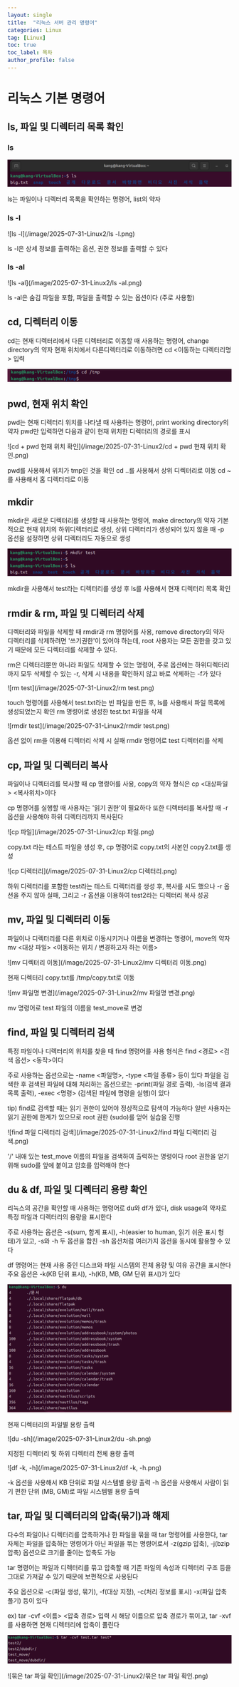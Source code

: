 ```yaml
---
layout: single
title:  "리눅스 서버 관리 명령어"
categories: Linux
tag: [Linux]
toc: true
toc_label: 목차
author_profile: false
---
```



# 리눅스 기본 명령어

## ls, 파일 및 디렉터리 목록 확인

### ls

![ls](/image/2025-07-31-Linux2/ls.png)

ls는 파일이나 디렉터리 목록을 확인하는 명령어, list의 약자

### ls -l

![ls -l](/image/2025-07-31-Linux2/ls -l.png)

ls -l은 상세 정보를 출력하는 옵션, 권한 정보를 출력할 수 있다

### ls -al

![ls -al](/image/2025-07-31-Linux2/ls -al.png)

ls -al은 숨김 파일을 포함, 파일을 출력할 수 있는 옵션이다 (주로 사용함)

## cd, 디렉터리 이동

cd는 현재 디렉터리에서 다른 디렉터리로 이동할 때 사용하는 명령어, change directory의 약자
현재 위치에서 다른디렉터리로 이동하려면 cd <이동하는 디렉터리명> 입력

![cd](/image/2025-07-31-Linux2/cd.png)

## pwd, 현재 위치 확인

pwd는 현재 디렉터리 위치를 나타낼 때 사용하는 명령어, print working directory의 약자
pwd만 입력하면 다음과 같이 현재 위치한 디렉터리의 경로를 표시

![cd + pwd 현재 위치 확인](/image/2025-07-31-Linux2/cd + pwd 현재 위치 확인.png)

pwd를 사용해서 위치가 tmp인 것을 확인 
cd ..를 사용해서 상위 디렉터리로 이동
cd ~를 사용해서 홈 디렉터리로 이동

## mkdir

mkdir은 새로운 디렉터리를 생성할 때 사용하는 명령어, make directory의 약자
기본적으로 현재 위치의 하위디렉터리로 생성, 상위 디렉터리가 생성되어 있지 않을 때
-p 옵션을 설정하면 상위 디렉터리도 자동으로 생성

![mkdir](/image/2025-07-31-Linux2/mkdir.png)

mkdir을 사용해서 test라는 디렉터리를 생성 후 ls를 사용해서 현재 디렉터리 목록 확인

## rmdir & rm, 파일 및 디렉터리 삭제

디렉터리와 파일을 삭제할 때 rmdir과 rm 명령어를 사용, remove directory의 약자
디렉터리를 삭제하려면 '쓰기권한'이 있어야 하는데, root 사용자는 모든 권한을 갖고 있기
때문에 모든 디렉터리를 삭제할 수 있다.

rm은 디렉터리뿐만 아니라 파일도 삭제할 수 있는 명령어, 주로 옵션에는 하위디렉터리까지
모두 삭제할 수 있는 -r, 삭제 시 내용을 확인하지 않고 바로 삭제하는 -f가 있다

![rm test](/image/2025-07-31-Linux2/rm test.png)

touch 명령어를 사용해서 test.txt라는 빈 파일을 만든 후,
ls를 사용해서 파일 목록에 생성되었는지 확인
rm 명령어로 생성한 test.txt 파일을 삭제 

![rmdir test](/image/2025-07-31-Linux2/rmdir test.png)

옵션 없이 rm을 이용해 디렉터리 삭제 시 실패
rmdir 명령어로 test 디렉터리를 삭제

## cp, 파일 및 디렉터리 복사

파일이나 디렉터리를 복사할 때 cp 명령어를 사용, copy의 약자
형식은 cp <대상파일> <복사위치>이다

cp 명령어를 실행할 때 사용자는 '읽기 권한'이 필요하다 또한 디렉터리를 복사할 때
-r 옵션을 사용해야 하위 디렉터리까지 복사된다

![cp 파일](/image/2025-07-31-Linux2/cp 파일.png)

copy.txt 라는 테스트 파일을 생성 후, 
cp 명령어로 copy.txt의 사본인 copy2.txt를 생성

![cp 디렉터리](/image/2025-07-31-Linux2/cp 디렉터리.png)

하위 디렉터리를 포함한 test라는 테스트 디렉터리를 생성 후,
복사를 시도 했으나 -r 옵션을 주지 않아 실패, 그리고 -r 옵션을
이용하여 test2라는 디렉터리 복사 성공

## mv, 파일 및 디렉터리 이동

파일이나 디렉터리를 다른 위치로 이동시키거나 이름을 변경하는 명령어, move의 약자
mv <대상 파일> <이동하는 위치 / 변경하고자 하는 이름>

![mv 디렉터리 이동](/image/2025-07-31-Linux2/mv 디렉터리 이동.png)

현재 디렉터리 copy.txt를 /tmp/copy.txt로 이동

![mv 파일명 변경](/image/2025-07-31-Linux2/mv 파일명 변경.png)

mv 명령어로 test 파일의 이름을 test_move로 변경

## find, 파일 및 디렉터리 검색

특정 파일이나 디렉터리의 위치를 찾을 때 find 명령어를 사용
형식은 find <경로> <검색 옵션> <동작>이다

주로 사용하는 옵션으로는 -name <파일명>, -type <파일 종류> 등이 있다
파일을 검색한 후 검색된 파일에 대해 처리하는 옵션으로는 -print(파일 경로 출력),
-ls(검색 결과 목록 출력), -exec <명령> (검색된 파일에 명령을 실행)이 있다

tip) find로 검색할 때는 읽기 권한이 있어야 정상적으로 탐색이 가능하다
일반 사용자는 읽기 권한에 한계가 있으므로 root 권한 (sudo)를 얻어 실습을 진행

![find 파일 디렉터리 검색](/image/2025-07-31-Linux2/find 파일 디렉터리 검색.png)

'/' 내애 있는 test_move 이름의 파일을 검색하여 출력하는 명령이다
root 권한을 얻기 위해 sudo를 앞에 붙이고 암호를 입력해야 한다

## du & df, 파일 및 디렉터리 용량 확인

리눅스의 공간을 확인할 때 사용하는 명령어로 du와 df가 있다, disk usage의 약자로
특정 파일과 디렉터리의 용량을 표시한다

주로 사용하는 옵션은  -s(sum, 합계 표시), -h(easier to human, 읽기 쉬운 표시 형태)가
있고, -s와 -h 두 옵션을 합친 -sh 옵션처럼 여러가지 옵션을 동시에 활용할 수 있다

df 명령어는 현재 사용 중인 디스크와 파일 시스템의 전체 용량 및 여유 공간을 표시한다
주요 옵션은 -k(KB 단위 표시), -h(KB, MB, GM 단위 표시)가 있다

![du](/image/2025-07-31-Linux2/du.png)

현재 디렉터리의 파일별 용량 출력

![du -sh](/image/2025-07-31-Linux2/du -sh.png)

지정된 디렉터리 및 하위 디렉터리 전체 용량 출력

![df -k, -h](/image/2025-07-31-Linux2/df -k, -h.png)

-k 옵션을 사용해서 KB 단위로 파일 시스템별 용량 출력
-h 옵션을 사용해서 사람이 읽기 편한 단위 (MB, GM)로 파일 시스템별 용량 출력

## tar, 파일 및 디렉터리의 압축(묶기)과 해제

다수의 파일이나 디렉터리를 압축하거나 한 파일을 묶을 때 tar 명령어를 사용한다,
tar 자체는 파일을 압축하는 명령어가 아닌 파일을 묶는 명령어로서
-z(gzip 압축), -j(bzip 압축) 옵션으로 크기를 줄이는 압축도 가능

tar 명령어는 파일과 디렉터리를 묶고 압축할 때 기존 파일의 속성과 디렉터리 구조 등을
그대로 가져갈 수 있기 때문에 보편적으로 사용된다

주요 옵션으로 -c(파일 생성, 묶기), -f(대상 지정), -c(처리 정보를 표시) -x(파일 압축 풀기)
등이 있다

ex) tar -cvf <이름> <압축 경로> 입력 시 해당 이름으로 압축 경로가 묶이고,
tar -xvf를 사용하면 현재 디렉터리에 압축이 풀린다

![tar](/image/2025-07-31-Linux2/tar-1753963192296-26.png)

![묶은 tar 파일 확인](/image/2025-07-31-Linux2/묶은 tar 파일 확인.png)

